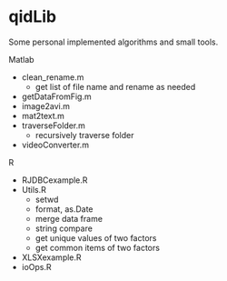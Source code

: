 qidLib
======

Some personal implemented algorithms and small tools. 

Matlab
- clean_rename.m 
    - get list of file name and rename as needed
- getDataFromFig.m
- image2avi.m
- mat2text.m
- traverseFolder.m 
    - recursively traverse folder
- videoConverter.m

R
- RJDBCexample.R
- Utils.R
    - setwd
    - format, as.Date
    - merge data frame
    - string compare
    - get unique values of two factors
    - get common items of two factors
- XLSXexample.R
- ioOps.R
